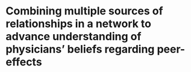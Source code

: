 # Combining multiple sources of relationships in a network to advance understanding of physicians’ beliefs regarding peer-effects
